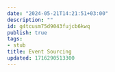 ```yaml
---
date: "2024-05-21T14:21:51+03:00"
description: ""
id: g4tcusm75d9043fujcb6kwq
publish: true
tags:
- stub
title: Event Sourcing
updated: 1716290513300
---
```

